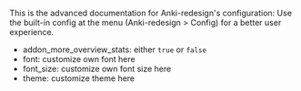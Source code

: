 This is the advanced documentation for Anki-redesign's configuration:
Use the built-in config at the menu (Anki-redesign > Config) for a better user experience.

- addon_more_overview_stats: either `true` or `false`
- font: customize own font here
- font_size: customize own font size here
- theme: customize theme here
